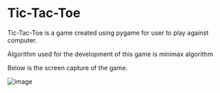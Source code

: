 # Tic-Tac-Toe

Tic-Tac-Toe is a game created using pygame for user to play against computer. 

Algorithm used for the development of this game is minimax algorithm

Below is the screen capture of the game.

![image](https://user-images.githubusercontent.com/26524233/118419515-db663880-b6d9-11eb-9f1d-204644201ff9.png)
